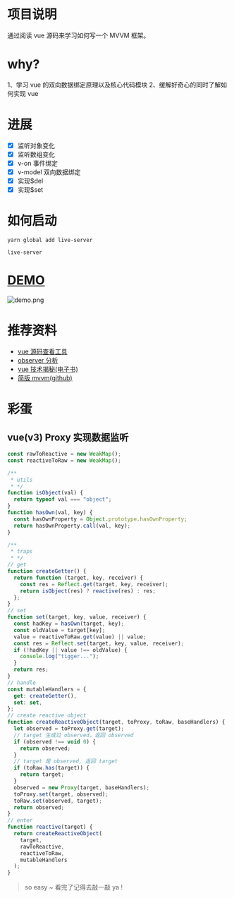 # 项目说明

通过阅读 vue 源码来学习如何写一个 MVVM 框架。

# why?

1、学习 vue 的双向数据绑定原理以及核心代码模块
2、缓解好奇心的同时了解如何实现 vue

# 进展

- [x] 监听对象变化
- [x] 监听数组变化
- [x] v-on 事件绑定
- [x] v-model 双向数据绑定
- [x] 实现\$del
- [x] 实现\$set

# 如何启动

```
yarn global add live-server

live-server
```

# [DEMO](https://13189449986.github.io/mvvm/)

![demo.png](https://upload-images.jianshu.io/upload_images/4985324-b84236f5a9ea26ff.png?imageMogr2/auto-orient/strip%7CimageView2/2/w/1240)

# 推荐资料

- [vue 源码查看工具](https://sourcegraph.com/github.com/vuejs/vue@dev/-/tree/src/core/instance)
- [observer 分析](https://github.com/creeperyang/blog/issues/45)
- [vue 技术揭秘(电子书)](https://ustbhuangyi.github.io/vue-analysis/)
- [简版 mvvm(github)](https://github.com/DMQ/mvvm)

# 彩蛋

## vue(v3) Proxy 实现数据监听

```js
const rawToReactive = new WeakMap();
const reactiveToRaw = new WeakMap();

/**
 * utils
 * */
function isObject(val) {
  return typeof val === "object";
}
function hasOwn(val, key) {
  const hasOwnProperty = Object.prototype.hasOwnProperty;
  return hasOwnProperty.call(val, key);
}

/**
 * traps
 * */
// get
function createGetter() {
  return function (target, key, receiver) {
    const res = Reflect.get(target, key, receiver);
    return isObject(res) ? reactive(res) : res;
  };
}
// set
function set(target, key, value, receiver) {
  const hadKey = hasOwn(target, key);
  const oldValue = target[key];
  value = reactiveToRaw.get(value) || value;
  const res = Reflect.set(target, key, value, receiver);
  if (!hadKey || value !== oldValue) {
    console.log("tigger...");
  }
  return res;
}
// handle
const mutableHandlers = {
  get: createGetter(),
  set: set,
};
// create reactive object
function createReactiveObject(target, toProxy, toRaw, baseHandlers) {
  let observed = toProxy.get(target);
  // target 生成过 observed，返回 observed
  if (observed !== void 0) {
    return observed;
  }
  // target 是 observed, 返回 target
  if (toRaw.has(target)) {
    return target;
  }
  observed = new Proxy(target, baseHandlers);
  toProxy.set(target, observed);
  toRaw.set(observed, target);
  return observed;
}
// enter
function reactive(target) {
  return createReactiveObject(
    target,
    rawToReactive,
    reactiveToRaw,
    mutableHandlers
  );
}
```

> so easy ~ 看完了记得去敲一敲 ya !
